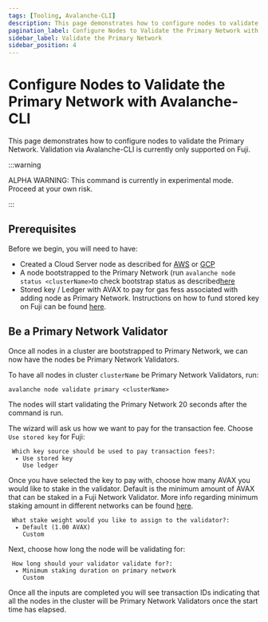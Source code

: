 ```yaml
---
tags: [Tooling, Avalanche-CLI]
description: This page demonstrates how to configure nodes to validate the Avalanche Primary Network. Validation via Avalanche-CLI is currently only supported on Fuji.
pagination_label: Configure Nodes to Validate the Primary Network with Avalanche-CLI
sidebar_label: Validate the Primary Network
sidebar_position: 4
---
```


# Configure Nodes to Validate the Primary Network with Avalanche-CLI

This page demonstrates how to configure nodes to validate the Primary Network.
Validation via Avalanche-CLI is currently only supported on Fuji.

:::warning

ALPHA WARNING: This command is currently in experimental mode. Proceed at your own risk.

:::

## Prerequisites

Before we begin, you will need to have:

- Created a Cloud Server node as described for [AWS](/tooling/cli-create-nodes/create-a-validator-aws.md)
  or [GCP](/tooling/cli-create-nodes/create-a-validator-gcp.md)
- A node bootstrapped to the Primary Network (run `avalanche node status <clusterName>`to check
  bootstrap status as described[here](/tooling/cli-create-nodes/create-a-validator-aws.md#check-bootstrap-status)
- Stored key / Ledger with AVAX to pay for gas fess associated with adding node as Primary Network.
  Instructions on how to fund stored key on Fuji can be found [here](/build/subnet/deploy/fuji-testnet-subnet.md#funding-the-key).

## Be a Primary Network Validator

Once all nodes in a cluster are bootstrapped to Primary Network, we can now have the nodes be
Primary Network Validators.

To have all nodes in cluster `clusterName` be Primary Network Validators, run:

```shell
avalanche node validate primary <clusterName>
```

The nodes will start validating the Primary Network 20 seconds after the command is run.

The wizard will ask us how we want to pay for the transaction fee.
Choose `Use stored key` for Fuji:

```text
 Which key source should be used to pay transaction fees?:
  ▸ Use stored key
    Use ledger
```

Once you have selected the key to pay with, choose how many AVAX you would like to stake in the
validator. Default is the minimum amount of AVAX that can be staked in a Fuji Network Validator.
More info regarding minimum staking amount in different networks can be found [here](/nodes/validate/how-to-stake.md#fuji-testnet).

```text
 What stake weight would you like to assign to the validator?:
  ▸ Default (1.00 AVAX)
    Custom
```

Next, choose how long the node will be validating for:

```text
 How long should your validator validate for?:
  ▸ Minimum staking duration on primary network
    Custom
```

Once all the inputs are completed you will see transaction IDs indicating that all the nodes in the
cluster will be Primary Network Validators once the start time has elapsed.

